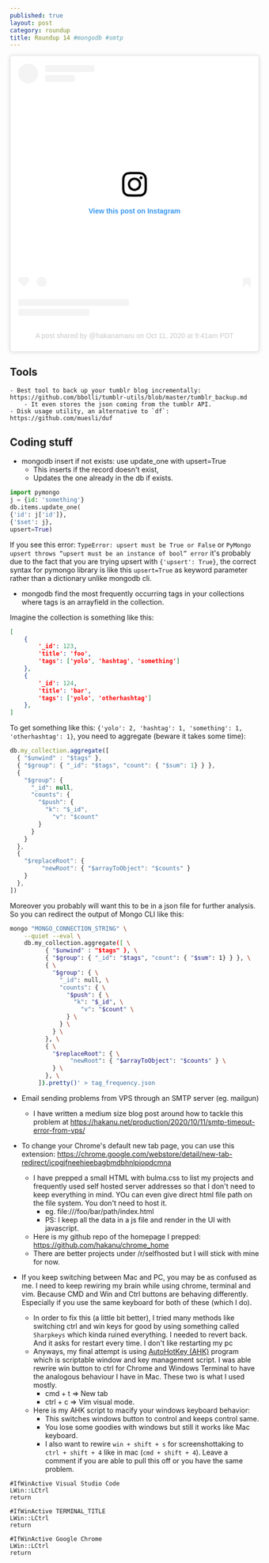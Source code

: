 ```yaml
---
published: true
layout: post
category: roundup
title: Roundup 14 #mongodb #smtp
---
```


<blockquote class="instagram-media" data-instgrm-permalink="https://www.instagram.com/p/CGNdf8YhmGv/?utm_source=ig_embed&amp;utm_campaign=loading" data-instgrm-version="12" style=" background:#FFF; border:0; border-radius:3px; box-shadow:0 0 1px 0 rgba(0,0,0,0.5),0 1px 10px 0 rgba(0,0,0,0.15); margin: 1px; max-width:540px; min-width:326px; padding:0; width:99.375%; width:-webkit-calc(100% - 2px); width:calc(100% - 2px);"><div style="padding:16px;"> <a href="https://www.instagram.com/p/CGNdf8YhmGv/?utm_source=ig_embed&amp;utm_campaign=loading" style=" background:#FFFFFF; line-height:0; padding:0 0; text-align:center; text-decoration:none; width:100%;" target="_blank"> <div style=" display: flex; flex-direction: row; align-items: center;"> <div style="background-color: #F4F4F4; border-radius: 50%; flex-grow: 0; height: 40px; margin-right: 14px; width: 40px;"></div> <div style="display: flex; flex-direction: column; flex-grow: 1; justify-content: center;"> <div style=" background-color: #F4F4F4; border-radius: 4px; flex-grow: 0; height: 14px; margin-bottom: 6px; width: 100px;"></div> <div style=" background-color: #F4F4F4; border-radius: 4px; flex-grow: 0; height: 14px; width: 60px;"></div></div></div><div style="padding: 19% 0;"></div> <div style="display:block; height:50px; margin:0 auto 12px; width:50px;"><svg width="50px" height="50px" viewBox="0 0 60 60" version="1.1" xmlns="https://www.w3.org/2000/svg" xmlns:xlink="https://www.w3.org/1999/xlink"><g stroke="none" stroke-width="1" fill="none" fill-rule="evenodd"><g transform="translate(-511.000000, -20.000000)" fill="#000000"><g><path d="M556.869,30.41 C554.814,30.41 553.148,32.076 553.148,34.131 C553.148,36.186 554.814,37.852 556.869,37.852 C558.924,37.852 560.59,36.186 560.59,34.131 C560.59,32.076 558.924,30.41 556.869,30.41 M541,60.657 C535.114,60.657 530.342,55.887 530.342,50 C530.342,44.114 535.114,39.342 541,39.342 C546.887,39.342 551.658,44.114 551.658,50 C551.658,55.887 546.887,60.657 541,60.657 M541,33.886 C532.1,33.886 524.886,41.1 524.886,50 C524.886,58.899 532.1,66.113 541,66.113 C549.9,66.113 557.115,58.899 557.115,50 C557.115,41.1 549.9,33.886 541,33.886 M565.378,62.101 C565.244,65.022 564.756,66.606 564.346,67.663 C563.803,69.06 563.154,70.057 562.106,71.106 C561.058,72.155 560.06,72.803 558.662,73.347 C557.607,73.757 556.021,74.244 553.102,74.378 C549.944,74.521 548.997,74.552 541,74.552 C533.003,74.552 532.056,74.521 528.898,74.378 C525.979,74.244 524.393,73.757 523.338,73.347 C521.94,72.803 520.942,72.155 519.894,71.106 C518.846,70.057 518.197,69.06 517.654,67.663 C517.244,66.606 516.755,65.022 516.623,62.101 C516.479,58.943 516.448,57.996 516.448,50 C516.448,42.003 516.479,41.056 516.623,37.899 C516.755,34.978 517.244,33.391 517.654,32.338 C518.197,30.938 518.846,29.942 519.894,28.894 C520.942,27.846 521.94,27.196 523.338,26.654 C524.393,26.244 525.979,25.756 528.898,25.623 C532.057,25.479 533.004,25.448 541,25.448 C548.997,25.448 549.943,25.479 553.102,25.623 C556.021,25.756 557.607,26.244 558.662,26.654 C560.06,27.196 561.058,27.846 562.106,28.894 C563.154,29.942 563.803,30.938 564.346,32.338 C564.756,33.391 565.244,34.978 565.378,37.899 C565.522,41.056 565.552,42.003 565.552,50 C565.552,57.996 565.522,58.943 565.378,62.101 M570.82,37.631 C570.674,34.438 570.167,32.258 569.425,30.349 C568.659,28.377 567.633,26.702 565.965,25.035 C564.297,23.368 562.623,22.342 560.652,21.575 C558.743,20.834 556.562,20.326 553.369,20.18 C550.169,20.033 549.148,20 541,20 C532.853,20 531.831,20.033 528.631,20.18 C525.438,20.326 523.257,20.834 521.349,21.575 C519.376,22.342 517.703,23.368 516.035,25.035 C514.368,26.702 513.342,28.377 512.574,30.349 C511.834,32.258 511.326,34.438 511.181,37.631 C511.035,40.831 511,41.851 511,50 C511,58.147 511.035,59.17 511.181,62.369 C511.326,65.562 511.834,67.743 512.574,69.651 C513.342,71.625 514.368,73.296 516.035,74.965 C517.703,76.634 519.376,77.658 521.349,78.425 C523.257,79.167 525.438,79.673 528.631,79.82 C531.831,79.965 532.853,80.001 541,80.001 C549.148,80.001 550.169,79.965 553.369,79.82 C556.562,79.673 558.743,79.167 560.652,78.425 C562.623,77.658 564.297,76.634 565.965,74.965 C567.633,73.296 568.659,71.625 569.425,69.651 C570.167,67.743 570.674,65.562 570.82,62.369 C570.966,59.17 571,58.147 571,50 C571,41.851 570.966,40.831 570.82,37.631"></path></g></g></g></svg></div><div style="padding-top: 8px;"> <div style=" color:#3897f0; font-family:Arial,sans-serif; font-size:14px; font-style:normal; font-weight:550; line-height:18px;"> View this post on Instagram</div></div><div style="padding: 12.5% 0;"></div> <div style="display: flex; flex-direction: row; margin-bottom: 14px; align-items: center;"><div> <div style="background-color: #F4F4F4; border-radius: 50%; height: 12.5px; width: 12.5px; transform: translateX(0px) translateY(7px);"></div> <div style="background-color: #F4F4F4; height: 12.5px; transform: rotate(-45deg) translateX(3px) translateY(1px); width: 12.5px; flex-grow: 0; margin-right: 14px; margin-left: 2px;"></div> <div style="background-color: #F4F4F4; border-radius: 50%; height: 12.5px; width: 12.5px; transform: translateX(9px) translateY(-18px);"></div></div><div style="margin-left: 8px;"> <div style=" background-color: #F4F4F4; border-radius: 50%; flex-grow: 0; height: 20px; width: 20px;"></div> <div style=" width: 0; height: 0; border-top: 2px solid transparent; border-left: 6px solid #f4f4f4; border-bottom: 2px solid transparent; transform: translateX(16px) translateY(-4px) rotate(30deg)"></div></div><div style="margin-left: auto;"> <div style=" width: 0px; border-top: 8px solid #F4F4F4; border-right: 8px solid transparent; transform: translateY(16px);"></div> <div style=" background-color: #F4F4F4; flex-grow: 0; height: 12px; width: 16px; transform: translateY(-4px);"></div> <div style=" width: 0; height: 0; border-top: 8px solid #F4F4F4; border-left: 8px solid transparent; transform: translateY(-4px) translateX(8px);"></div></div></div> <div style="display: flex; flex-direction: column; flex-grow: 1; justify-content: center; margin-bottom: 24px;"> <div style=" background-color: #F4F4F4; border-radius: 4px; flex-grow: 0; height: 14px; margin-bottom: 6px; width: 224px;"></div> <div style=" background-color: #F4F4F4; border-radius: 4px; flex-grow: 0; height: 14px; width: 144px;"></div></div></a><p style=" color:#c9c8cd; font-family:Arial,sans-serif; font-size:14px; line-height:17px; margin-bottom:0; margin-top:8px; overflow:hidden; padding:8px 0 7px; text-align:center; text-overflow:ellipsis; white-space:nowrap;"><a href="https://www.instagram.com/p/CGNdf8YhmGv/?utm_source=ig_embed&amp;utm_campaign=loading" style=" color:#c9c8cd; font-family:Arial,sans-serif; font-size:14px; font-style:normal; font-weight:normal; line-height:17px; text-decoration:none;" target="_blank">A post shared by @hakanamaru</a> on <time style=" font-family:Arial,sans-serif; font-size:14px; line-height:17px;" datetime="2020-10-11T16:41:44+00:00">Oct 11, 2020 at 9:41am PDT</time></p></div></blockquote> <script async src="//www.instagram.com/embed.js"></script>

## Tools
	- Best tool to back up your tumblr blog incrementally: https://github.com/bbolli/tumblr-utils/blob/master/tumblr_backup.md
		- It even stores the json coming from the tumblr API.
	- Disk usage utility, an alternative to `df`: https://github.com/muesli/duf

## Coding stuff

- mongodb insert if not exists: use update_one with upsert=True
	- This inserts if the record doesn't exist,
	- Updates the one already in the db if exists.

```python
import pymongo
j = {id: 'something'}
db.items.update_one(
{'id': j['id']},
{'$set': j},
upsert=True)
```

If you see this error: `TypeError: upsert must be True or False` or `PyMongo upsert throws “upsert must be an instance of bool” error` it's probably due to the fact that you are trying upsert with `{'upsert': True}`, the correct syntax for pymongo library is like this `upsert=True` as keyword parameter rather than a dictionary unlike mongodb cli.

- mongodb find the most frequently occurring tags in your collections where tags is an arrayfield in the collection.

Imagine the collection is something like this:

```json
[
	{
		'_id': 123,
		'title': 'foo',
		'tags': ['yolo', 'hashtag', 'something']
	},
	{
		'_id': 124,
		'title': 'bar',
		'tags': ['yolo', 'otherhashtag']
	},
]
```

To get something like this: `{'yolo': 2, 'hashtag': 1, 'something': 1, 'otherhashtag': 1}`, you need to aggregate (beware it takes some time):

```js
db.my_collection.aggregate([
  { "$unwind" : "$tags" },
  { "$group": { "_id": "$tags", "count": { "$sum": 1} } },
  {
    "$group": {
      "_id": null,
      "counts": {
        "$push": {
          "k": "$_id",
            "v": "$count"
        }
      }
    }
  },
  {
    "$replaceRoot": {
         "newRoot": { "$arrayToObject": "$counts" }
    }
  },
])
```

Moreover you probably will want this to be in a json file for further analysis. So you can redirect the output of Mongo CLI like this:

```bash
mongo "MONGO_CONNECTION_STRING" \
	--quiet --eval \
	db.my_collection.aggregate([ \
		  { "$unwind" : "$tags" }, \
		  { "$group": { "_id": "$tags", "count": { "$sum": 1} } }, \
		  { \
			"$group": { \
			  "_id": null, \
			  "counts": { \
				"$push": { \
				  "k": "$_id", \
					"v": "$count" \
				} \
			  } \
			} \
		  }, \
		  { \
			"$replaceRoot": { \
				 "newRoot": { "$arrayToObject": "$counts" } \
			} \
		  }, \
		]).pretty()' > tag_frequency.json
```

- Email sending problems from VPS through an SMTP server (eg. mailgun)
	- I have written a medium size blog post around how to tackle this problem at https://hakanu.net/production/2020/10/11/smtp-timeout-error-from-vps/

- To change your Chrome's default new tab page, you can use this extension: https://chrome.google.com/webstore/detail/new-tab-redirect/icpgjfneehieebagbmdbhnlpiopdcmna
	- I have prepped a small HTML with bulma.css to list my projects and frequently used self hosted server addresses so that I don't need to keep everything in mind. YOu can even give direct html file path on the file system. You don't need to host it.
		- eg. file:///foo/bar/path/index.html
		- PS: I keep all the data in a js file and render in the UI with javascript.
	- Here is my github repo of the homepage I prepped: https://github.com/hakanu/chrome_home
	- There are better projects under /r/selfhosted but I will stick with mine for now.
- If you keep switching between Mac and PC, you may be as confused as me. I need to keep rewiring my brain while using chrome, terminal and vim. Because CMD and Win and Ctrl buttons are behaving differently. Especially if you use the same keyboard for both of these (which I do).
	- In order to fix this (a little bit better), I tried many methods like switching ctrl and win keys for good by using something called `Sharpkeys` which kinda ruined everything. I needed to revert back. And it asks for restart every time. I don't like restarting my pc
	- Anyways, my final attempt is using [AutoHotKey (AHK)](http://autohotkey.com/) program which is scriptable window and key management script. I was able rewrire win button to ctrl for Chrome and Windows Terminal to have the analogous behaviour I have in Mac. These two is what I used mostly.
		- cmd + t => New tab
		- ctrl + c => Vim visual mode.
	- Here is my AHK script to macify your windows keyboard behavior:
		- This switches windows button to control and keeps control same.
		- You lose some goodies with windows but still it works like Mac keyboard.
		- I also want to rewire `win + shift + s` for screenshottaking to `ctrl + shift + 4` like in mac (`cmd + shift + 4`). Leave a comment if you are able to pull this off or you have the same problem.

```ahk
#IfWinActive Visual Studio Code
LWin::LCtrl
return

#IfWinActive TERMINAL_TITLE
LWin::LCtrl
return

#IfWinActive Google Chrome
LWin::LCtrl
return
```
